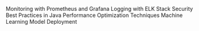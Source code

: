 Monitoring with Prometheus and Grafana
Logging with ELK Stack
Security Best Practices in Java
Performance Optimization Techniques
Machine Learning Model Deployment